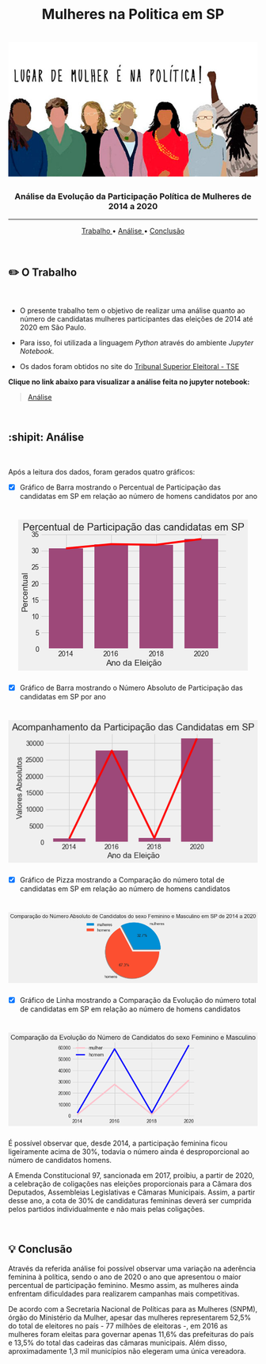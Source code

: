 <br>

<p align="center">

<h1 align="center">Mulheres na Politica em SP</h1>
<h1 align="center"><img src="/1.jpg"></h1>
<h3 align="center"> Análise da Evolução da Participação Política de Mulheres de 2014 a 2020</h3>

</p>
<hr>

<p align="center">
  <a href ="#pencil2-o-trabalho"> Trabalho </a>  • 
  <a href ="#shipit-analise"> Análise </a>  • 
  <a href ="#bulb-conclusao"> Conclusão </a>
</p>

<br>

## :pencil2: O Trabalho

<br>

* O presente trabalho tem o objetivo de realizar uma análise quanto ao número de candidatas mulheres participantes das eleições de 2014 até 2020 em São Paulo.

* Para isso, foi utilizada a linguagem *Python* através do ambiente *Jupyter Notebook*.

* Os dados foram obtidos no site do [Tribunal Superior Eleitoral - TSE](https://www.tse.jus.br/eleicoes/estatisticas/repositorio-de-dados-eleitorais-1)

**Clique no link abaixo para visualizar a análise feita no jupyter notebook:**  
> [Análise](https://github.com/BeaNonato/Mulheres-na-Politica-em-SP-/blob/main/Evolu%C3%A7%C3%A3o%20da%20Participa%C3%A7%C3%A3o%20de%20Mulheres%20na%20Pol%C3%ADtica%20em%20SP.md)

<br>

## :shipit: Análise

<br>

Após a leitura dos dados, foram gerados quatro gráficos:

- [x] Gráfico de Barra mostrando o Percentual de Participação das candidatas em SP em relação ao número de homens candidatos por ano

<h1 align="center"><img src="/output_4_0.png"></h1>

- [x] Gráfico de Barra mostrando o Número Absoluto de Participação das candidatas em SP por ano

<h1 align="center"><img src="/output_5_0.png"></h1>

- [x] Gráfico de Pizza mostrando a Comparação do número total de candidatas em SP em relação ao número de homens candidatos

<h1 align="center"><img src="/output_6_0.png"></h1>

- [x] Gráfico de Linha mostrando a Comparação da Evolução do número total de candidatas em SP em relação ao número de homens candidatos

<h1 align="center"><img src="/output_7_0.png"></h1>

É possível observar que, desde 2014, a participação feminina ficou ligeiramente acima de 30%, todavia o número ainda é desproporcional ao número de candidatos homens.

A Emenda Constitucional 97, sancionada em 2017, proibiu, a partir de 2020, a celebração de coligações nas eleições proporcionais para a Câmara dos Deputados, Assembleias Legislativas e Câmaras Municipais. Assim, a partir desse ano, a cota de 30% de candidaturas femininas deverá ser cumprida pelos partidos individualmente e não mais pelas coligações.

<br>

## :bulb: Conclusão

Através da referida análise foi possível observar uma variação na aderência feminina à política, sendo o ano de 2020 o ano que apresentou o maior percentual de participação feminino. Mesmo assim, as mulheres ainda enfrentam dificuldades para realizarem campanhas mais competitivas.

De acordo com a Secretaria Nacional de Políticas para as Mulheres (SNPM), órgão do Ministério da Mulher, apesar das mulheres representarem 52,5% do total de eleitores no país - 77 milhões de eleitoras -, em 2016 as mulheres foram eleitas para governar apenas 11,6% das prefeituras do país e 13,5% do total das cadeiras das câmaras municipais. Além disso, aproximadamente 1,3 mil municípios não elegeram uma única vereadora.
